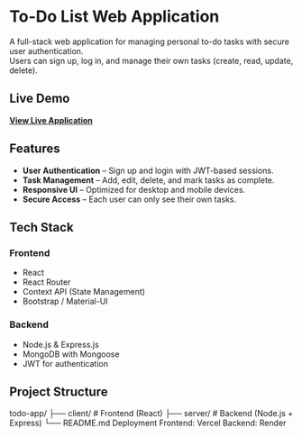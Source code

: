 # To-Do List Web Application

A full-stack web application for managing personal to-do tasks with secure user authentication.  
Users can sign up, log in, and manage their own tasks (create, read, update, delete).  
## Live Demo
[**View Live Application**](https://todo-app-git-main-shelcygs-projects.vercel.app?_vercel_share=qZTYd6Ca4lph3kYpJUCyhHxMN6kn0IVB)
## Features
- **User Authentication** – Sign up and login with JWT-based sessions.
- **Task Management** – Add, edit, delete, and mark tasks as complete.
- **Responsive UI** – Optimized for desktop and mobile devices.
- **Secure Access** – Each user can only see their own tasks.
## Tech Stack
### Frontend
- React  
- React Router  
- Context API (State Management)  
- Bootstrap / Material-UI  
### Backend
- Node.js & Express.js  
- MongoDB with Mongoose  
- JWT for authentication  
## Project Structure
todo-app/
├── client/ # Frontend (React)
├── server/ # Backend (Node.js + Express)
└── README.md
Deployment
Frontend: Vercel
Backend: Render
